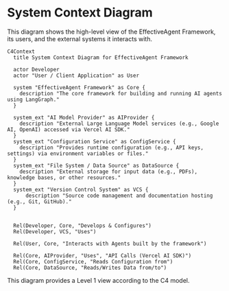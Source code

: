 # System Context Diagram

This diagram shows the high-level view of the EffectiveAgent Framework, its users, and the external systems it interacts with.

```mermaid
C4Context
  title System Context Diagram for EffectiveAgent Framework

  actor Developer
  actor "User / Client Application" as User

  system "EffectiveAgent Framework" as Core {
    description "The core framework for building and running AI agents using LangGraph."
  }

  system_ext "AI Model Provider" as AIProvider {
    description "External Large Language Model services (e.g., Google AI, OpenAI) accessed via Vercel AI SDK."
  }
  system_ext "Configuration Service" as ConfigService {
    description "Provides runtime configuration (e.g., API keys, settings) via environment variables or files."
  }
  system_ext "File System / Data Source" as DataSource {
    description "External storage for input data (e.g., PDFs), knowledge bases, or other resources."
  }
  system_ext "Version Control System" as VCS {
      description "Source code management and documentation hosting (e.g., Git, GitHub)."
  }


  Rel(Developer, Core, "Develops & Configures")
  Rel(Developer, VCS, "Uses")

  Rel(User, Core, "Interacts with Agents built by the framework")

  Rel(Core, AIProvider, "Uses", "API Calls (Vercel AI SDK)")
  Rel(Core, ConfigService, "Reads Configuration from")
  Rel(Core, DataSource, "Reads/Writes Data from/to")
```

This diagram provides a Level 1 view according to the C4 model. 